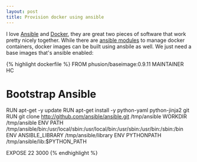 ```yaml
---
layout: post
title: Provision docker using ansible
---
```


I love [Ansible](http://www.ansible.com/) and
[Docker](http://www.docker.com), they are great two pieces of
software that work pretty nicely together. While there are [ansible
modules](http://docs.ansible.com/docker_module.html) to manage docker
containers, docker images can be built using ansbile as well. We just need
a base images that's ansible enabled:

{% highlight dockerfile %}
FROM phusion/baseimage:0.9.11
MAINTAINER HC

# Bootstrap Ansible
RUN apt-get -y update
RUN apt-get install -y python-yaml python-jinja2 git
RUN git clone http://github.com/ansible/ansible.git /tmp/ansible
WORKDIR /tmp/ansible
ENV PATH
/tmp/ansible/bin:/usr/local/sbin:/usr/local/bin:/usr/sbin:/usr/bin:/sbin:/bin
ENV ANSIBLE_LIBRARY /tmp/ansible/library
ENV PYTHONPATH /tmp/ansible/lib:$PYTHON_PATH

EXPOSE 22 3000
{% endhighlight %}

